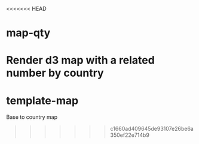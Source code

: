 <<<<<<< HEAD
# map-qty
Render d3 map with a related number by country
=======
# template-map
Base to country map
>>>>>>> c1660ad409645de93107e26be6a350ef22e714b9
